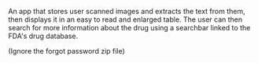 An app that stores user scanned images and extracts the text from them, then displays it in an easy to read and enlarged table. The user can then search for more information about the drug using a searchbar linked to the FDA's drug database.

(Ignore the forgot password zip file)
